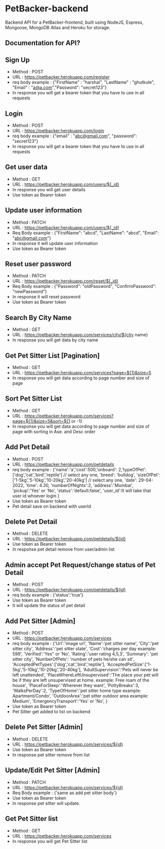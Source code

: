 # PetBacker-backend

Backend API for a PetBacker-frontend, built using NodeJS, Express, Mongoose, MongoDB Atlas and Heroku for storage.

## Documentation for API?

## Sign Up
- Method : POST
- URL : https://petbacker.herokuapp.com/register
- req body example : {"FirstName" : "harshal", "LastName" : "ghutkule", "Email" : "a@a.com","Password": "secret123"}
- In response you will get a bearer token that you have to use in all requests

## Login
- Method : POST
- URL : https://petbacker.herokuapp.com/login
- req body example : {"email" : "abc@gmail.com", "password": "secret123"}
- In response you will get a bearer token that you have to use in all requests

## Get user data
- Method : GET
- URL : https://petbacker.herokuapp.com/users/${_id}
- In response you will get user details
- Use token as Bearer token

## Update user information
- Method : PATCH
- URL : https://petbacker.herokuapp.com/users/${_id}
- Req Body example : {"FirstName": "abcd", "LastName": "abcd", "Email": "abc@gmail.com"}
- In response it will update user information
- Use token as Bearer token

## Reset user password
- Method : PATCH
- URL : https://petbacker.herokuapp.com/reset/${_id}
- Req Body example : {"Password": "oldPassword", "ConfirmPassword": "newPassword"}
- In response it will reset password
- Use token as Bearer token

## Search By City Name
- Method : GET
- URL : https://petbacker.herokuapp.com/services/city/${city name}
- In response you will get data by city name

## Get Pet Sitter List [Pagination]
- Method : GET
- URL : https://petbacker.herokuapp.com/services?page=${1}&size=5
- In response you will get data according to page number and size of page

## Sort Pet Sitter List
- Method : GET
- URL : https://petbacker.herokuapp.com/services?page=${1}&size=5&sort=${1 or -1}
- In response you will get data according to page number and size of page with sorting in Ase. and Desc order

## Add Pet Detail
- Method : POST
- URL : https://petbacker.herokuapp.com/petdetails
- req body example : {'name':'a','cost':500,'onboard': 2,'typeOfPet': ['dog','cat','bird','reptile'] // select any one,
  'breed': 'bulldog',
  'sizeOfPet': ['1-5kg','5-10kg','10-20kg','20-40kg'] // select any one,
  'date': 29-04-2022,
  'time': 4.30,
  'numberOfNights':2,
  'address':'Mumbai',
  'pickup':'Yes' or 'No',
  'status':'default:false',
  'user_id':It will take that user id whoever login
  }
- Use token as Bearer token
- Pet detail save on backend with userId

## Delete Pet Detail
- Method : DELETE
- URL : https://petbacker.herokuapp.com/petdetails/${id}
- Use token as Bearer token
- In response pet detail remove from user/admin list

## Admin accept Pet Request/change status of Pet Detail
- Method : POST
- URL : https://petbacker.herokuapp.com/petdetails/${id}
- req body example : {'status':'true'}
- Use token as Bearer token
- It will update the status of pet detail

## Add Pet Sitter [Admin]
- Method : POST
- URL : https://petbacker.herokuapp.com/services
- req body example : {'Url':'image url',
  'Name':'pet sitter name',
  'City':'pet sitter city',
  'Address':'pet sitter state',
  'Cost':'charges per day example: 599',
  'Verified':'Yes" or 'No',
  'Rating':'user rating 4,5,3',
  'Summary': 'pet sitter city',
  'NumberOfPets': 'number of pets he/she can sit',
  'AcceptedPetTypes':['dog','cat','bird','reptile'],
  'AcceptedPetSize':['1-5kg','5-10kg','10-20kg','20-40kg'],
  'AdultSupervision':'Pets will never be left unattended',
  'PlaceWhereLeftUnsupervised':'The place your pet will be if they are left unsupervised at home. example: Free roam of the house',
  'PlaceForSleep':'Wherever they want',
  'PottyBreaks':3,
  'WalksPerDay':2,
  'TypeOfHome':'pet sitter home type example: Apartment/Condo',
  'OutdoorArea':'pet sitter outdoor area example: Medium',
  'EmergencyTransport':'Yes' or 'No',
  }
- Use token as Bearer token
- Pet Sitter get added to list on backend

## Delete Pet Sitter [Admin]
- Method : DELETE
- URL : https://petbacker.herokuapp.com/services/${id}
- Use token as Bearer token
- In response pet sitter remove from list

## Update/Edit Pet Sitter [Admin]
- Method : PATCH
- URL : https://petbacker.herokuapp.com/services/${id}
- Req Body example : {'same as add pet sitter body'}
- Use token as Bearer token
- In response pet sitter will update.

## Get Pet Sitter list
- Method : GET
- URL : https://petbacker.herokuapp.com/services
- In response you will get Pet Sitter list
